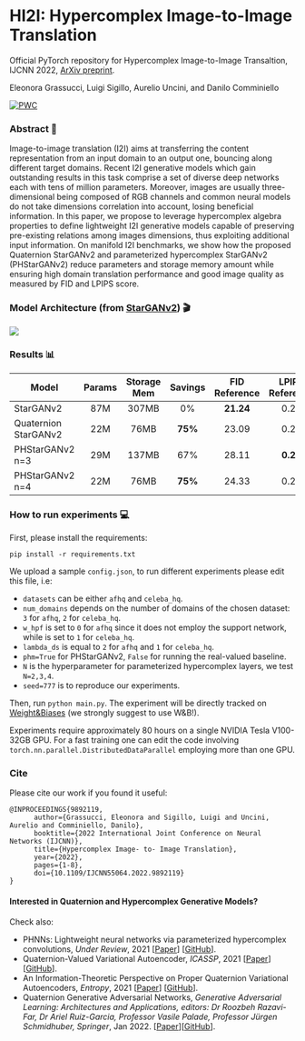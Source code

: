 # HI2I: Hypercomplex Image-to-Image Translation
Official PyTorch repository for Hypercomplex Image-to-Image Transaltion, IJCNN 2022, [ArXiv preprint](https://arxiv.org/pdf/2205.02087v1.pdf).

Eleonora Grassucci, Luigi Sigillo, Aurelio Uncini, and Danilo Comminiello

[![PWC](https://img.shields.io/endpoint.svg?url=https://paperswithcode.com/badge/hypercomplex-image-to-image-translation/image-to-image-translation-on-celeba-hq)](https://paperswithcode.com/sota/image-to-image-translation-on-celeba-hq?p=hypercomplex-image-to-image-translation)

### Abstract :bookmark_tabs:

Image-to-image translation (I2I) aims at transferring the content representation from an input domain to an output one, bouncing along different target domains. Recent I2I generative models which gain outstanding results in this task comprise a set of diverse deep networks each with tens of million parameters. Moreover, images are usually three-dimensional being composed of RGB channels and common neural models do not take dimensions correlation into account, losing beneficial information. In this paper, we propose to leverage hypercomplex algebra properties to define lightweight I2I generative models capable of preserving pre-existing relations among images dimensions, thus exploiting additional input information. On manifold I2I benchmarks, we show how the proposed Quaternion StarGANv2 and parameterized hypercomplex StarGANv2 (PHStarGANv2) reduce parameters and storage memory amount while ensuring high domain translation performance and good image quality as measured by FID and LPIPS score.

### Model Architecture (from [StarGANv2](https://github.com/clovaai/stargan-v2)) :clapper:
<img src="PHStarGANv2_arch.png">

### Results :bar_chart:

| Model                | Params | Storage Mem | Savings            |  FID Reference    | LPIPS Reference  |  FID Latent       | LPIPS Latent     | Checkpoint |
|----------------------|:------:|:-----------:|:------------------:|:-----------------:|:----------------:|:-----------------:|:----------------:|:----------:|
| StarGANv2            |   87M  |    307MB    |         0\%        |   **21.24**       |       0.24       |       17.16       |       0.25       | [Link](https://drive.google.com/file/d/1yZuj86S9YV_JVYfUZKgCSCVuW3hPxsSJ/view?usp=sharing) |
| Quaternion StarGANv2 |   22M  |     76MB    |    **75\%**        | 23.09             |       0.22       |       27.90       |       0.12       | [Link](https://drive.google.com/file/d/1AUW7mN1T7omP6Bdt1rLFEXpED4tRjpPj/view?usp=sharing) |
| PHStarGANv2 n=3      |   29M  |    137MB    |        67\%        |       28.11       |   **0.29**       | 16.63             |   **0.33**       | [Link](https://drive.google.com/file/d/1qPuNW8gBVY_OneOYwsMgOgIqJNxJlW9g/view?usp=sharing) |
| PHStarGANv2 n=4      |   22M  |     76MB    |    **75\%**        |       24.33       |        0.27      |   **16.54**       |             0.29 | [Link](https://drive.google.com/file/d/1FeBziPo-H_B2qcBB7sndDO6qJ2RiV3Ow/view?usp=sharing) |

### How to run experiments :computer:

First, please install the requirements:

```pip install -r requirements.txt```

We upload a sample `config.json`, to run different experiments please edit this file, i.e:
* `datasets` can be either `afhq` and `celeba_hq`.
* `num_domains` depends on the number of domains of the chosen dataset: `3` for `afhq`, `2` for `celeba_hq`.
* `w_hpf` is set to `0` for `afhq` since it does not employ the support network, while is set to `1` for `celeba_hq`.
* `lambda_ds` is equal to `2` for `afhq` and `1` for `celeba_hq`.
* `phm=True` for PHStarGANv2, `False` for running the real-valued baseline.
* `N` is the hyperparameter for parameterized hypercomplex layers, we test `N=2,3,4`. 
* `seed=777` is to reproduce our experiments.

Then, run `python main.py`. The experiment will be directly tracked on [Weight&Biases](https://wandb.ai/) (we strongly suggest to use W&B!).

Experiments require approximately 80 hours on a single NVIDIA Tesla V100-32GB GPU. For a fast training one can edit the code involving `torch.nn.parallel.DistributedDataParallel` employing more than one GPU.

### Cite

Please cite our work if you found it useful:

```
@INPROCEEDINGS{9892119,
      author={Grassucci, Eleonora and Sigillo, Luigi and Uncini, Aurelio and Comminiello, Danilo},
      booktitle={2022 International Joint Conference on Neural Networks (IJCNN)},
      title={Hypercomplex Image- to- Image Translation},
      year={2022},
      pages={1-8},
      doi={10.1109/IJCNN55064.2022.9892119}
}
```

#### Interested in Quaternion and Hypercomplex Generative Models?

Check also: 

* PHNNs: Lightweight neural networks via parameterized hypercomplex convolutions, _Under Review_, 2021 [[Paper](https://arxiv.org/pdf/2110.04176.pdf)] [[GitHub](https://github.com/elegan23/hypernets)].
* Quaternion-Valued Variational Autoencoder, _ICASSP_, 2021 [[Paper](https://arxiv.org/pdf/2010.11647.pdf)] [[GitHub](https://github.com/eleGAN23/QVAE)].
* An Information-Theoretic Perspective on Proper Quaternion Variational Autoencoders, _Entropy_, 2021 [[Paper](https://www.mdpi.com/1099-4300/23/7/856)] [[GitHub](https://github.com/eleGAN23/QVAE)].
* Quaternion Generative Adversarial Networks, _Generative Adversarial Learning: Architectures and Applications, editors: Dr Roozbeh Razavi-Far, Dr Ariel Ruiz-Garcia, Professor Vasile Palade, Professor Jürgen Schmidhuber, Springer_, Jan 2022. [[Paper](https://arxiv.org/pdf/2104.09630.pdf)][[GitHub](https://github.com/eleGAN23/QGAN)].
